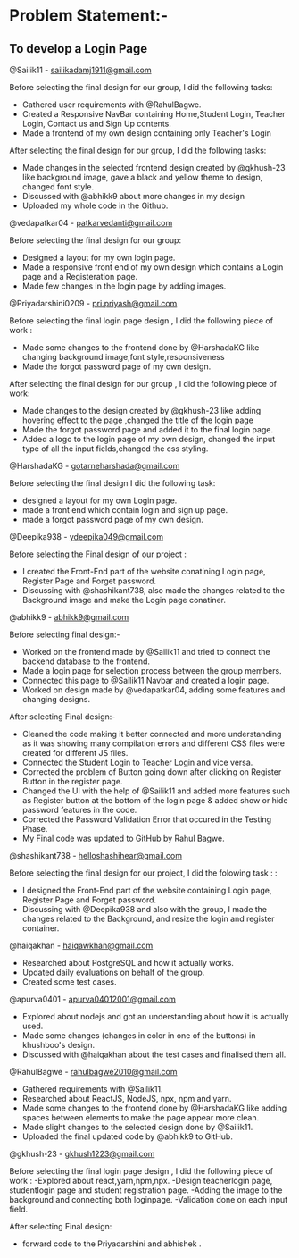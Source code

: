# Problem Statement:- 
## To develop a Login Page

@Sailik11 - sailikadamj1911@gmail.com

Before selecting the final design for our group, I did the following tasks:
- Gathered user requirements with @RahulBagwe.
- Created a Responsive NavBar containing Home,Student Login, Teacher Login, Contact us and Sign Up contents.
- Made a frontend of my own design containing only Teacher's Login

After selecting the final design for our group, I did the following tasks:
- Made changes in the selected frontend design created by @gkhush-23 like background image, gave a black and yellow theme to design, changed font style.
- Discussed with @abhikk9 about more changes in my design 
- Uploaded my whole code in the Github.


@vedapatkar04 - patkarvedanti@gmail.com

Before selecting the final design for our group:
- Designed a layout for my own login page.
- Made a responsive front end of my own design which contains a Login page and a Registeration page.
- Made few changes in the login page by adding images.


@Priyadarshini0209 - pri.priyash@gmail.com

Before selecting the final login page design , I did the following piece of work :
- Made some changes to the frontend done by @HarshadaKG like changing background image,font style,responsiveness
- Made the forgot password page of my own design.

After selecting the final design for our group , I did the following piece of work:
- Made changes to the design created by @gkhush-23 like adding hovering effect to the page ,changed the title of the login page 
- Made the forgot password page and added it to the final login page.
- Added a logo to the login page of my own design, changed the input type of all the input fields,changed the css styling.


@HarshadaKG - gotarneharshada@gmail.com

Before selecting the final design I did the following task:
- designed a layout for my own Login page.
- made a front end which contain login and sign up page.
- made a forgot password page of my own design.


@Deepika938 - ydeepika049@gmail.com

Before selecting the Final design of our project :
- I created the Front-End part of the website conatining Login page, Register Page and  Forget password. 
- Discussing with @shashikant738, also made the changes related to the Background image and make the Login page conatiner.


@abhikk9 - abhikk9@gmail.com

Before selecting final design:-
- Worked on the frontend made by @Sailik11 and tried to connect the backend database to the frontend.
- Made a login page for selection process between the group members.
- Connected this page to @Sailik11 Navbar and created a login page.
- Worked on design made by @vedapatkar04, adding some features and changing designs.

After selecting Final design:-
- Cleaned the code making it better connected and more understanding as it was showing many compilation errors and different CSS files were created for different JS files.
- Connected the Student Login to Teacher Login and vice versa.
- Corrected the problem of Button going down after clicking on Register Button in the register page.
- Changed the UI with the help of @Sailik11 and added more features such as Register button at the bottom of the login page & added show or hide password features in the code.
- Corrected the Password Validation Error that occured in the Testing Phase.
- My Final code was updated to GitHub by Rahul Bagwe.


@shashikant738 - helloshashihear@gmail.com

Before selecting the final design for our project, I did the folowing task :  :
- I designed the Front-End part of the website containing Login page, Register Page and  Forget password. 
- Discussing with @Deepika938 and also with the group, I made the changes related to the Background, and  resize the login and register container.  


@haiqakhan - haiqawkhan@gmail.com

- Researched about PostgreSQL and how it actually works.
- Updated daily evaluations on behalf of the group.
- Created some test cases.


@apurva0401 - apurva04012001@gmail.com

- Explored about nodejs and got an understanding about how it is actually used.
- Made some changes (changes in color in one of the buttons) in khushboo's design.
- Discussed with @haiqakhan about the test cases and finalised them all.


@RahulBagwe - rahulbagwe2010@gmail.com

- Gathered requirements with @Sailik11.
- Researched about ReactJS, NodeJS, npx, npm and yarn.
- Made some changes to the frontend done by @HarshadaKG like adding spaces between elements to make the page appear more clean.
- Made slight changes to the selected design done by @Sailik11.
- Uploaded the final updated code by @abhikk9 to GitHub.

@gkhush-23 - gkhush1223@gmail.com

Before selecting the final login page design , I did the following piece of work :
 -Explored about react,yarn,npm,npx.
 -Design teacherlogin page, studentlogin page and student registration page.
 -Adding the image to the background and connecting both loginpage.
 -Validation done on each input field.

After selecting Final design:
- forward code  to the Priyadarshini and abhishek .
 
